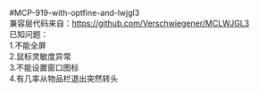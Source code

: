 #MCP-919-with-optfine-and-lwjgl3  
兼容层代码来自：https://github.com/Verschwiegener/MCLWJGL3  
已知问题：  
1.不能全屏  
2.鼠标灵敏度异常  
3.不能设置窗口图标  
4.有几率从物品栏退出突然转头  
